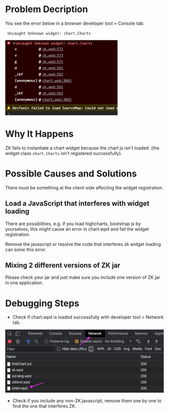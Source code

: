 # Problem Decription

You see the error below in a browser developer tool \> Console tab:

` Uncaught Unknown widget: chart.Charts`

![](images/unknown_widget_chart.png)

# Why It Happens

ZK fails to instantiate a chart widget because the chart js isn't
loaded. (the widget class `chart.Charts` isn't registered successfully).

# Possible Causes and Solutions

There must be something at the client-side affecting the widget
registration.

## Load a JavaScript that interferes with widget loading

There are possibilities, e.g. if you load highcharts, bootstrap js by
yourselves, this might cause an error in chart.wpd and fail the widget
registration.

Remove the javascript or resolve the code that interferes zk widget
loading can solve this error.

## Mixing 2 different versions of ZK jar

Please check your jar and just make sure you include one version of ZK
jar in one application.

# Debugging Steps

- Check if chart.wpd is loaded successfully with developer tool \>
  Network tab.

![](images/chart_wpd.jpg)

- Check if you include any non-ZK javascript, remove them one by one to
  find the one that interferes ZK.

